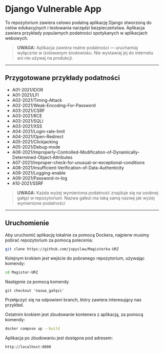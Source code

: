 # Django Vulnerable App

To repozytorium zawiera celowo podatną aplikację Django stworzoną do celów edukacyjnych i testowania narzędzi bezpieczeństwa. Aplikacja zawiera przykłady popularnych podatności spotykanych w aplikacjach webowych.

> **UWAGA:** Aplikacja zawiera realne podatności — uruchamiaj wyłącznie w izolowanym środowisku. Nie wystawiaj jej do internetu ani nie używaj na produkcji.

---

## Przygotowane przykłady podatności

- A01-2021/IDOR
- A01-2021/LFI
- A02-2021/Timing-Attack
- A02-2021/Weak-Encoding-For-Password
- A03-2021/CSRF
- A03-2021/RCE
- A03-2021/SQLI
- A03-2021/XSS
- A04-2021/Login-rate-limit
- A04-2021/Open-Redirect
- A05-2021/Clickjacking
- A05-2021/Debug-mode
- A06-2021/Improperly-Controlled-Modification-of-Dynamically-Determined-Object-Attributes
- A07-2021/Improper-check-for-unusual-or-exceptional-conditions
- A08-2021/Insufficient-Verification-of-Data-Authenticity
- A09-2021/Logging-enable
- A09-2021/Password-in-log
- A10-2021/SSRF

> **UWAGA:** Każda wyżej wymieniona podatność znajduje się na osobnej gałęzi w repozytorium. Nazwa gałezi ma taką samą nazwę jak wyżej wymienione podatności
---

## Uruchomienie

Aby uruchomić aplikację lokalnie za pomocą Dockera, najpierw musimy pobrać repozytorium za pomocą polecenia:

```bash
git clone https://github.com/jopyslaw/Magisterka-URZ
```
Kolejnym krokiem jest wejście do pobranego repozytorium, używając komendy:

```bash
cd Magister-URZ
```

Następnie za pomocą komendy

```git
git checkout 'nazwa_gałęzi'
```

Przełączyć się na odpowieni branch, który zawiera interesujący nas przykład.

Ostatnim krokiem jest zbudowanie kontenera z aplikacją, za pomocą komendy:

```bash
docker compose up --build
```

Aplikacja po zbudowaniu jest dostępna pod adresem:

```bash
http://localhost:8000
```
